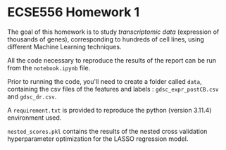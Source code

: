 # ECSE556 Homework 1

The goal of this homework is to study _transcriptomic data_ (expression of thousands of genes), corresponding to hundreds of cell lines, using different Machine Learning techniques.

All the code necessary to reproduce the results of the report can be run from the `notebook.ipynb` file.

Prior to running the code, you'll need to create a folder called `data`, containing the csv files of the features and labels : `gdsc_expr_postCB.csv` and `gdsc_dr.csv`.

A `requirement.txt` is provided to reproduce the python (version 3.11.4) environment used.

`nested_scores.pkl` contains the results of the nested cross validation hyperparameter optimization for the LASSO regression model.
